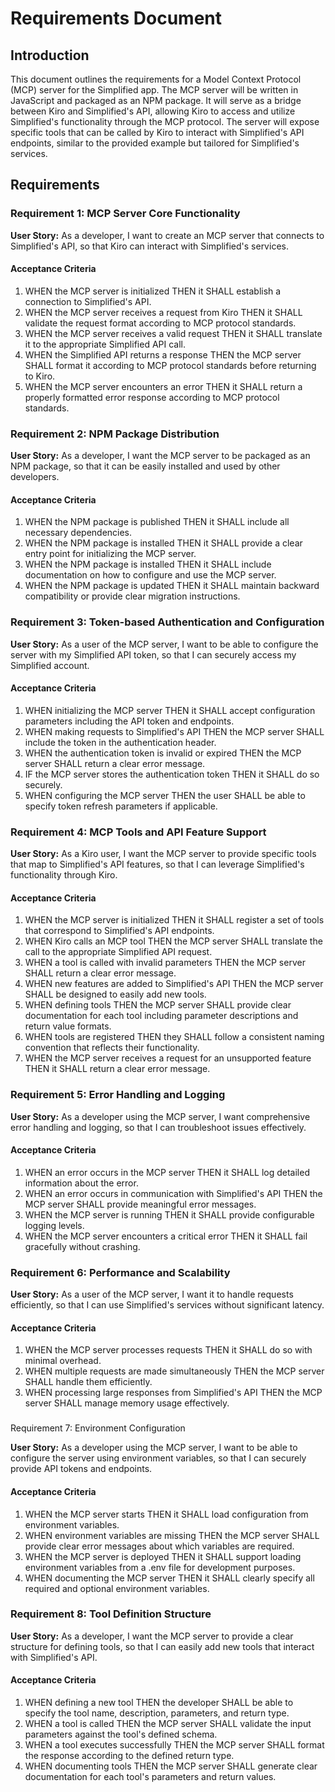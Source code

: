 # Requirements Document

## Introduction

This document outlines the requirements for a Model Context Protocol (MCP) server for the Simplified app. The MCP server will be written in JavaScript and packaged as an NPM package. It will serve as a bridge between Kiro and Simplified's API, allowing Kiro to access and utilize Simplified's functionality through the MCP protocol. The server will expose specific tools that can be called by Kiro to interact with Simplified's API endpoints, similar to the provided example but tailored for Simplified's services.

## Requirements

### Requirement 1: MCP Server Core Functionality

**User Story:** As a developer, I want to create an MCP server that connects to Simplified's API, so that Kiro can interact with Simplified's services.

#### Acceptance Criteria

1. WHEN the MCP server is initialized THEN it SHALL establish a connection to Simplified's API.
2. WHEN the MCP server receives a request from Kiro THEN it SHALL validate the request format according to MCP protocol standards.
3. WHEN the MCP server receives a valid request THEN it SHALL translate it to the appropriate Simplified API call.
4. WHEN the Simplified API returns a response THEN the MCP server SHALL format it according to MCP protocol standards before returning to Kiro.
5. WHEN the MCP server encounters an error THEN it SHALL return a properly formatted error response according to MCP protocol standards.

### Requirement 2: NPM Package Distribution

**User Story:** As a developer, I want the MCP server to be packaged as an NPM package, so that it can be easily installed and used by other developers.

#### Acceptance Criteria

1. WHEN the NPM package is published THEN it SHALL include all necessary dependencies.
2. WHEN the NPM package is installed THEN it SHALL provide a clear entry point for initializing the MCP server.
3. WHEN the NPM package is installed THEN it SHALL include documentation on how to configure and use the MCP server.
4. WHEN the NPM package is updated THEN it SHALL maintain backward compatibility or provide clear migration instructions.

### Requirement 3: Token-based Authentication and Configuration

**User Story:** As a user of the MCP server, I want to be able to configure the server with my Simplified API token, so that I can securely access my Simplified account.

#### Acceptance Criteria

1. WHEN initializing the MCP server THEN it SHALL accept configuration parameters including the API token and endpoints.
2. WHEN making requests to Simplified's API THEN the MCP server SHALL include the token in the authentication header.
3. WHEN the authentication token is invalid or expired THEN the MCP server SHALL return a clear error message.
4. IF the MCP server stores the authentication token THEN it SHALL do so securely.
5. WHEN configuring the MCP server THEN the user SHALL be able to specify token refresh parameters if applicable.

### Requirement 4: MCP Tools and API Feature Support

**User Story:** As a Kiro user, I want the MCP server to provide specific tools that map to Simplified's API features, so that I can leverage Simplified's functionality through Kiro.

#### Acceptance Criteria

1. WHEN the MCP server is initialized THEN it SHALL register a set of tools that correspond to Simplified's API endpoints.
2. WHEN Kiro calls an MCP tool THEN the MCP server SHALL translate the call to the appropriate Simplified API request.
3. WHEN a tool is called with invalid parameters THEN the MCP server SHALL return a clear error message.
4. WHEN new features are added to Simplified's API THEN the MCP server SHALL be designed to easily add new tools.
5. WHEN defining tools THEN the MCP server SHALL provide clear documentation for each tool including parameter descriptions and return value formats.
6. WHEN tools are registered THEN they SHALL follow a consistent naming convention that reflects their functionality.
7. WHEN the MCP server receives a request for an unsupported feature THEN it SHALL return a clear error message.

### Requirement 5: Error Handling and Logging

**User Story:** As a developer using the MCP server, I want comprehensive error handling and logging, so that I can troubleshoot issues effectively.

#### Acceptance Criteria

1. WHEN an error occurs in the MCP server THEN it SHALL log detailed information about the error.
2. WHEN an error occurs in communication with Simplified's API THEN the MCP server SHALL provide meaningful error messages.
3. WHEN the MCP server is running THEN it SHALL provide configurable logging levels.
4. WHEN the MCP server encounters a critical error THEN it SHALL fail gracefully without crashing.

### Requirement 6: Performance and Scalability

**User Story:** As a user of the MCP server, I want it to handle requests efficiently, so that I can use Simplified's services without significant latency.

#### Acceptance Criteria

1. WHEN the MCP server processes requests THEN it SHALL do so with minimal overhead.
2. WHEN multiple requests are made simultaneously THEN the MCP server SHALL handle them efficiently.
3. WHEN processing large responses from Simplified's API THEN the MCP server SHALL manage memory usage effectively.
###
 Requirement 7: Environment Configuration

**User Story:** As a developer using the MCP server, I want to be able to configure the server using environment variables, so that I can securely provide API tokens and endpoints.

#### Acceptance Criteria

1. WHEN the MCP server starts THEN it SHALL load configuration from environment variables.
2. WHEN environment variables are missing THEN the MCP server SHALL provide clear error messages about which variables are required.
3. WHEN the MCP server is deployed THEN it SHALL support loading environment variables from a .env file for development purposes.
4. WHEN documenting the MCP server THEN it SHALL clearly specify all required and optional environment variables.

### Requirement 8: Tool Definition Structure

**User Story:** As a developer, I want the MCP server to provide a clear structure for defining tools, so that I can easily add new tools that interact with Simplified's API.

#### Acceptance Criteria

1. WHEN defining a new tool THEN the developer SHALL be able to specify the tool name, description, parameters, and return type.
2. WHEN a tool is called THEN the MCP server SHALL validate the input parameters against the tool's defined schema.
3. WHEN a tool executes successfully THEN the MCP server SHALL format the response according to the defined return type.
4. WHEN documenting tools THEN the MCP server SHALL generate clear documentation for each tool's parameters and return values.